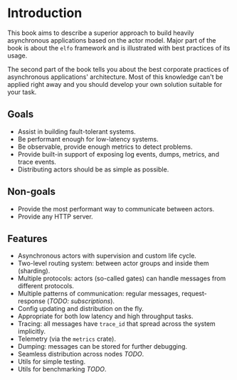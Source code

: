 # Introduction

This book aims to describe a superior approach to build heavily asynchronous applications based on the actor model.
Major part of the book is about the `elfo` framework and is illustrated with best practices of its usage.

The second part of the book tells you about the best corporate practices of asynchronous applications' architecture.
Most of this knowledge can't be applied right away and you should develop your own solution suitable for your task.

## Goals

* Assist in building fault-tolerant systems.
* Be performant enough for low-latency systems.
* Be observable, provide enough metrics to detect problems.
* Provide built-in support of exposing log events, dumps, metrics, and trace events.
* Distributing actors should be as simple as possible.

## Non-goals

* Provide the most performant way to communicate between actors.
* Provide any HTTP server.

## Features

* Asynchronous actors with supervision and custom life cycle.
* Two-level routing system: between actor groups and inside them (sharding).
* Multiple protocols: actors (so-called gates) can handle messages from different protocols.
* Multiple patterns of communication: regular messages, request-response (*TODO: subscriptions*).
* Config updating and distribution on the fly.
* Appropriate for both low latency and high throughput tasks.
* Tracing: all messages have `trace_id` that spread across the system implicitly.
* Telemetry (via the `metrics` crate).
* Dumping: messages can be stored for further debugging.
* Seamless distribution across nodes *TODO*.
* Utils for simple testing.
* Utils for benchmarking *TODO*.
